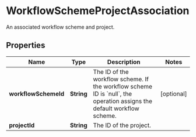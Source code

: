 

# WorkflowSchemeProjectAssociation

An associated workflow scheme and project.

## Properties

Name | Type | Description | Notes
------------ | ------------- | ------------- | -------------
**workflowSchemeId** | **String** | The ID of the workflow scheme. If the workflow scheme ID is &#x60;null&#x60;, the operation assigns the default workflow scheme. |  [optional]
**projectId** | **String** | The ID of the project. | 



